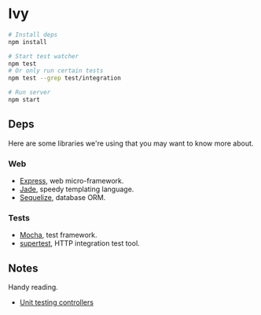 Ivy
===

```sh
# Install deps
npm install

# Start test watcher
npm test
# Or only run certain tests
npm test --grep test/integration

# Run server
npm start
```

## Deps

Here are some libraries we're using that you may want to know more about.

### Web

* [Express][express], web micro-framework.
* [Jade][jade], speedy templating language.
* [Sequelize][sequelize], database ORM.

[express]: https://github.com/strongloop/express
[jade]: https://github.com/jadejs/jade
[sequelize]: https://github.com/sequelize/sequelize

### Tests

* [Mocha][mocha], test framework.
* [supertest][supertest], HTTP integration test tool.

[supertest]: https://github.com/visionmedia/supertest
[mocha]: https://github.com/mochajs/mocha


## Notes

Handy reading.

* [Unit testing controllers][controller-test]

[controller-test]: http://www.designsuperbuild.com/blog/unit_testing_controllers_in_express/
